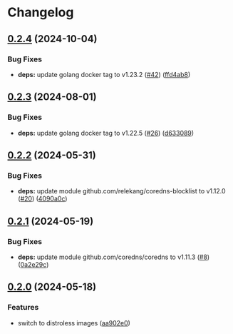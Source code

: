 # Changelog

## [0.2.4](https://github.com/toanju/coredns/compare/v0.2.3...v0.2.4) (2024-10-04)


### Bug Fixes

* **deps:** update golang docker tag to v1.23.2 ([#42](https://github.com/toanju/coredns/issues/42)) ([ffd4ab8](https://github.com/toanju/coredns/commit/ffd4ab86009354178c25d8a93c228baf2bfded01))

## [0.2.3](https://github.com/toanju/coredns/compare/v0.2.2...v0.2.3) (2024-08-01)


### Bug Fixes

* **deps:** update golang docker tag to v1.22.5 ([#26](https://github.com/toanju/coredns/issues/26)) ([d633089](https://github.com/toanju/coredns/commit/d6330899ab502f8c23dcbd0e096cb93a1effe3ba))

## [0.2.2](https://github.com/toanju/coredns/compare/0.2.1...v0.2.2) (2024-05-31)


### Bug Fixes

* **deps:** update module github.com/relekang/coredns-blocklist to v1.12.0 ([#20](https://github.com/toanju/coredns/issues/20)) ([4090a0c](https://github.com/toanju/coredns/commit/4090a0c281c2207118a5cdc4eb8fe5457c5f15cf))

## [0.2.1](https://github.com/toanju/coredns/compare/v0.2.0...v0.2.1) (2024-05-19)


### Bug Fixes

* **deps:** update module github.com/coredns/coredns to v1.11.3 ([#8](https://github.com/toanju/coredns/issues/8)) ([0a2e29c](https://github.com/toanju/coredns/commit/0a2e29c3d3828d3f1f4fe89bb930a40ac0881dc7))

## [0.2.0](https://github.com/toanju/coredns/compare/v0.1.0...v0.2.0) (2024-05-18)


### Features

* switch to distroless images ([aa902e0](https://github.com/toanju/coredns/commit/aa902e065491e42e215bb74d0dac9a1e893860e7))
